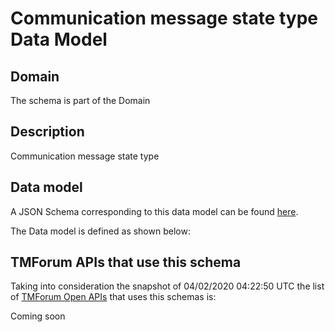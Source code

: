 # Communication message state type Data Model

## Domain

The  schema is part of the  Domain

## Description

Communication message state type

## Data model

A JSON Schema corresponding to this data model can be found
[here](https://github.com/tmforum-rand/schemas/blob/candidates/Common/CommunicationMessageStateType.schema.json).

The Data model is defined as shown below:




## TMForum APIs that use this schema

Taking into consideration the snapshot of 04/02/2020 04:22:50 UTC the list of [TMForum Open APIs](https://www.tmforum.org/open-apis/) that uses this schemas is:

Coming soon